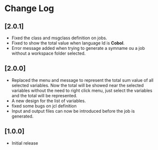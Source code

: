 # Change Log


## [2.0.1]

- Fixed the class and msgclass definition on jobs.
- Fixed to show the total value when language Id is **Cobol**.
- Error message added when trying to generate a symname ou a job without a workspace folder selected.


## [2.0.0]

- Replaced the menu and message to represent the total sum value of all selected variables. Now the total will be showed near the selected variables without the need to right click menu, just select the variables and the total will be represented.
- A new design for the list of variables.
- fixed some bugs on jcl definition
- Input and output files can now be introduced before the job is generated.


## [1.0.0]

- Initial release